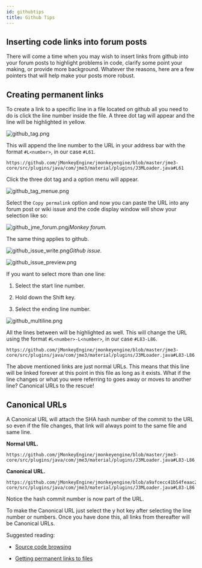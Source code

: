 ```yaml
---
id: githubtips
title: Github Tips
---
```

## Inserting code links into forum posts

There will come a time when you may wish to insert links from github
into your forum posts to highlight problems in code, clarify some point
your making, or provide more background. Whatever the reasons, here are
a few pointers that will help make your posts more robust.

## Creating permanent links

To create a link to a specific line in a file located on github all you
need to do is click the line number inside the file. A three dot tag
will appear and the line will be highlighted in yellow.

![github\_tag.png](/wikidemo/images/wiki/github_tag.png)

This will append the line number to the URL in your address bar with the
format `#L<number>`, in our case `#L61`.

    https://github.com/jMonkeyEngine/jmonkeyengine/blob/master/jme3-core/src/plugins/java/com/jme3/material/plugins/J3MLoader.java#L61

Click the three dot tag and a option menu will appear.

![github\_tag\_menue.png](/wikidemo/images/wiki/github_tag_menue.png)

Select the `Copy permalink` option and now you can paste the URL into
any forum post or wiki issue and the code display window will show your
selection like so:

![github\_jme\_forum.png](/wikidemo/images/wiki/github_jme_forum.png)*jMonkey forum.*

The same thing applies to github.


![github\_issue\_write.png ](/wikidemo/images/wiki/github_issue_write.png)*Github issue.*

![github\_issue\_preview.png](/wikidemo/images/wiki/github_issue_preview.png)

If you want to select more than one line:

1.  Select the start line number.

2.  Hold down the Shift key.

3.  Select the ending line number.

![github\_multiline.png](/wikidemo/images/wiki/github_multiline.png)

All the lines between will be highlighted as well. This will change the
URL using the format `#L<number>-L<number>`, in our case `#L83-L86`.

    https://github.com/jMonkeyEngine/jmonkeyengine/blob/master/jme3-core/src/plugins/java/com/jme3/material/plugins/J3MLoader.java#L83-L86

The above mentioned links are just normal URLs. This means that this
line will be linked forever at this point in this file as long as it
exists. What if the line changes or what you were referring to goes away
or moves to another line? Canonical URLs to the rescue\!

## Canonical URLs

A Canonical URL will attach the SHA hash number of the commit to the URL
so even if the file changes, that link will always point to the same
file and same line.

**Normal URL.**

    https://github.com/jMonkeyEngine/jmonkeyengine/blob/master/jme3-core/src/plugins/java/com/jme3/material/plugins/J3MLoader.java#L83-L86

**Canonical URL.**

    https://github.com/jMonkeyEngine/jmonkeyengine/blob/a9afcecc41b54feaac253e38d2f2282c8c6027fc/jme3-core/src/plugins/java/com/jme3/material/plugins/J3MLoader.java#L83-L86

Notice the hash commit number is now part of the URL.

To make the Canonical URL just select the y hot key after selecting the
line number or numbers. Once you have done this, all links from
thereafter will be Canonical URLs.

Suggested reading:

  - [Source code
    browsing](https://help.github.com/en/articles/keyboard-shortcuts#source-code-editing)

  - [Getting permanent links to
    files](https://help.github.com/en/articles/getting-permanent-links-to-files)
